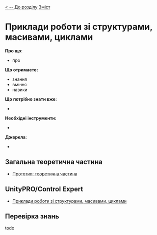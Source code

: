 [< -- До розділу](../README.md)         [Зміст](../../contents.md)

# Приклади роботи зі структурами, масивами, циклами

**Про що:**

- про 

**Що отримаєте:**

- знання 
- вміння 
- навики 

**Що потрібно знати вже:**

- 

**Необхідні інструменти:**

- 

**Джерела:** 

- 

## Загальна теоретична частина

- [Прототип: теоретична частина](teor.md)

## UnityPRO/Control Expert

- [Приклади роботи зі структурами, масивами, циклами](exmplun.md)



## Перевірка знань

todo